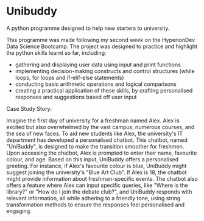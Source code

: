 # Unibuddy
A python programme designed to help new starters to university.

This programme was made following my second week on the HyperionDev Data Science Bootcamp. The project was designed to practice and highlight the python skills learnt so far, including:
- gathering and displaying user data using input and print functions
- implementing decision-making constructs and control structures (while loops, for loops and if-elif-else statements)
- conducting basic arithmetic operations and logical comparisons
- creating a practical application of these skills, by crafting personalised responses and suggestions based off user input


Case Study Story:

Imagine the first day of university for a freshman named Alex. 
Alex is excited but also overwhelmed by the vast campus, numerous courses, and the sea of new faces. 
To aid new students like Alex, the university's IT department has developed a personalised chatbot. 
This chatbot, named "UniBuddy", is designed to make the transition smoother for freshmen.
Upon accessing the chatbot, Alex is prompted to enter their name, favourite colour, and age. 
Based on this input, UniBuddy offers a personalised greeting.
For instance, if Alex's favourite colour is blue, UniBuddy might suggest joining the university's "Blue Art Club".
If Alex is 18, the chatbot might provide information about freshman-specific events.
The chatbot also offers a feature where Alex can input specific queries, like "Where is the library?" or "How do I join the debate club?", 
    and UniBuddy responds with relevant information, all while adhering to a friendly tone,
    using string transformation methods to ensure the responses feel personalised and engaging.  
